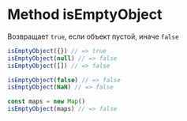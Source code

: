 # Method isEmptyObject

Возвращает `true`, если объект пустой, иначе `false`

  ```ts
  isEmptyObject({}) // => true
  isEmptyObject(null) // => false
  isEmptyObject([]) // => false

  isEmptyObject(false) // => false
  isEmptyObject(NaN) // => false
  
  const maps = new Map()
  isEmptyObject(maps) // => false
  ```